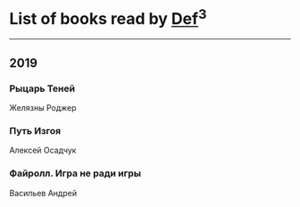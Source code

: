 # List of books read by [Def](https://my.mail.ru/mail/rocket_91/)<sup>3</sup>
---

## 2019

### Рыцарь Теней
Желязны Роджер


### Путь Изгоя
Алексей Осадчук


### Файролл. Игра не ради игры
Васильев Андрей




